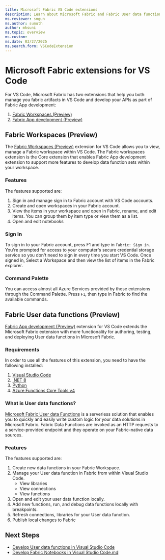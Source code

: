 ```yaml
---
title: Microsoft Fabric VS Code extensions
description: Learn about Microsoft Fabric and Fabric User data functions extensions for VS Code to support local development and debugging. 
ms.reviewer: sngun
ms.author: sumuth
author: mksuni
ms.topic: overview
ms.custom:
ms.date: 03/27/2025
ms.search.form: VSCodeExtension
---
```


# Microsoft Fabric extensions for VS Code

For VS Code, Microsoft Fabric has two extensions that help you both manage you fabric artifacts in VS Code and develop your APIs as part of Fabric App development: 

1. [Fabric Workspaces (Preview)](https://marketplace.visualstudio.com/items?itemName=fabric.vscode-fabric)
2. [Fabric App development (Preview)](https://marketplace.visualstudio.com/items?itemName=fabric.vscode-fabric-functions)

## Fabric Workspaces (Preview)
The [Fabric Workspaces (Preview)](https://marketplace.visualstudio.com/items?itemName=fabric.vscode-fabric) extension for VS Code allows you to view, manage a Fabric workspace within VS Code. The Fabric workspaces extension is the Core extension that enables Fabric App development extension to support more features to develop data function sets within your workspace. 

### Features
The features supported are:
1. Sign in and manage sign in to Fabric account with VS Code accounts.
2. Create and open workspaces in your Fabric account.
3. View the items in your workspace and open in Fabric, rename, and edit items. You can group them by item type or view them as a list.
4. Open and edit notebooks

### Sign In
To sign in to your Fabric account, press F1 and type in `Fabric: Sign in`. You're prompted for access to your computer's secure credential storage service so you don't need to sign in every time you start VS Code. Once signed in, Select a Workspace and then view the list of items in the Fabric explorer.

### Command Palette
You can access almost all Azure Services provided by these extensions through the Command Palette. Press `F1`, then type in Fabric to find the available commands.

## Fabric User data functions (Preview)

[Fabric App development (Preview)](https://marketplace.visualstudio.com/items?itemName=fabric.vscode-fabric-functions) extension for VS Code extends the Microsoft Fabric extension with more functionality for authoring, testing, and deploying User data functions in Microsoft Fabric. 

### Requirements
In order to use all the features of this extension, you need to have the following installed:
1. [Visual Studio Code](https://code.visualstudio.com/)
2. [.NET 8](https://dotnet.microsoft.com/en-us/download)
3. [Python](https://www.python.org/downloads/)
3. [Azure Functions Core Tools v4](/azure/azure-functions/functions-run-local)

### What is User data functions?
[Microsoft Fabric User data Functions](https://support.fabric.microsoft.com/en-us/blog/10474?ft=Core:category) is a serverless solution that enables you to quickly and easily write custom logic for your data solutions in Microsoft Fabric. Fabric Data Functions are invoked as an HTTP requests to a service-provided endpoint and they operate on your Fabric-native data sources.

### Features
The features supported are:

1. Create new data functions in your Fabric Workspace.
2. Manage your User data function in Fabric from within Visual Studio Code. 
    - View libraries 
    - View connections 
    - View functions
3. Open and edit your user data function locally.
4. Add new functions, run, and debug data functions locally with breakpoints. 
5. Refresh connections, libraries for your User data function. 
6. Publish local changes to Fabric 


## Next Steps
- [Develop User data functions in Visual Studio Code](./user-data-functions/create-user-data-functions-in-vs-code.md)
- [Develop Fabric Notebooks in Visual Studio Code.md](./setup-vs-code-extension.md)